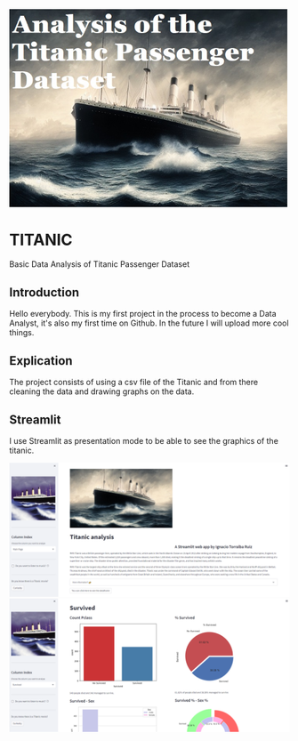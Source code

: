 <img src="titanic_intro.jpg" width="500">

# TITANIC
Basic Data Analysis of Titanic Passenger Dataset 

## Introduction
Hello everybody.
This is my first project in the process to become a Data Analyst, it's also my first time on Github.
In the future I will upload more cool things.

## Explication
The project consists of using a csv file of the Titanic and from there cleaning the data and drawing graphs on the data.

## Streamlit
I use Streamlit as presentation mode to be able to see the graphics of the titanic.

<img src="Streamlit_1.PNG" width="1000">
<img src="Streamlit_2.PNG" width="1000">
